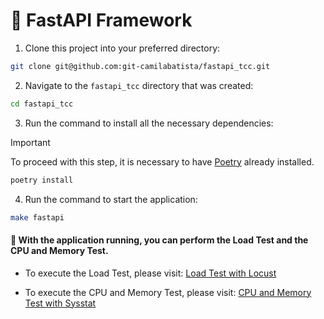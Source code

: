 # 📌 FastAPI Framework

1. Clone this project into your preferred directory:

```sh
git clone git@github.com:git-camilabatista/fastapi_tcc.git
```

2. Navigate to the `fastapi_tcc` directory that was created:

```sh
cd fastapi_tcc
```

3. Run the command to install all the necessary dependencies:

> [!IMPORTANT]
> To proceed with this step, it is necessary to have [Poetry](https://python-poetry.org/) already installed.

```sh
poetry install
```

4. Run the command to start the application:

```sh
make fastapi
```

#### 🚩 With the application running, you can perform the Load Test and the CPU and Memory Test.

- To execute the Load Test, please visit: [Load Test with Locust](https://github.com/git-camilabatista/teste_carga_tcc)

- To execute the CPU and Memory Test, please visit: [CPU and Memory Test with Sysstat](https://github.com/git-camilabatista/monit_cpu_mem_tcc)
